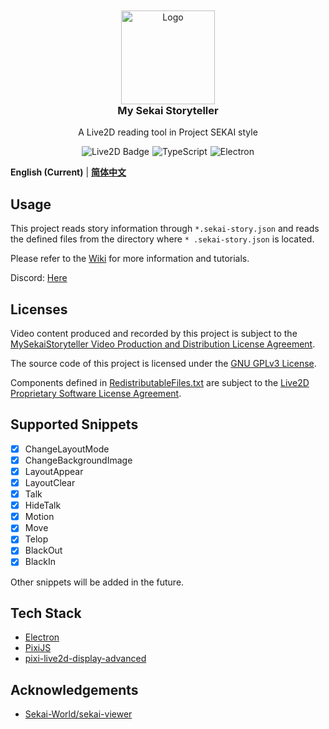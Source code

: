<!--suppress HtmlDeprecatedAttribute -->
<div align="center" style="text-align: center; margin-top: 10px;">
 <img src="documents/assets/logo.png" style="align-self: center; width: 150px; margin-bottom: 0;" alt="Logo" />
 <h3 style="margin-top: 0; text-align: center;">My Sekai Storyteller</h3>
 <p style="text-align: center;">A Live2D reading tool in Project SEKAI style</p>
 <div style="display: flex; justify-content: center;">
  <img src="documents/assets/live2d-badge.svg" alt="Live2D Badge" style="margin-top: 0; margin-right: 5px;"/>
  <img src="https://img.shields.io/badge/typescript-20B2AA?logoColor=ffffff&style=for-the-badge&logo=typescript" alt="TypeScript" style="margin-top: 0; margin-right: 5px;" />
  <img src="https://img.shields.io/badge/electron-20B2AA?style=for-the-badge&logoColor=white&logo=electron" alt="Electron" style="margin-top: 0;" />
 </div>
</div>

**English (Current)** | [**简体中文**](README-ZH.md)

## Usage

This project reads story information through `*.sekai-story.json` and reads the defined files from the directory where `*
.sekai-story.json` is located.

Please refer to the [Wiki](https://github.com/Untitled-Story/MySekaiStoryteller/wiki) for more information and tutorials.

Discord: [Here](https://discord.gg/cGWNG6fFdP)

## Licenses

Video content produced and recorded by this project is subject to
the [MySekaiStoryteller Video Production and Distribution License Agreement](VIDEO-LICENSE.md).

The source code of this project is licensed under the [GNU GPLv3 License](LICENSE).

Components defined in [RedistributableFiles.txt](src/renderer/RedistributableFiles.txt) are subject to the
[Live2D Proprietary Software License Agreement](https://www.live2d.com/eula/live2d-proprietary-software-license-agreement_en.html).

## Supported Snippets

- [x] ChangeLayoutMode
- [x] ChangeBackgroundImage
- [x] LayoutAppear
- [x] LayoutClear
- [x] Talk
- [x] HideTalk
- [x] Motion
- [x] Move
- [x] Telop
- [x] BlackOut
- [x] BlackIn

Other snippets will be added in the future.

## Tech Stack

- [Electron](https://www.electronjs.org/)
- [PixiJS](https://pixijs.com/)
- [pixi-live2d-display-advanced](https://github.com/Untitled-Story/pixi-live2d-display-advanced)

## Acknowledgements

- [Sekai-World/sekai-viewer](https://github.com/Sekai-World/sekai-viewer)
